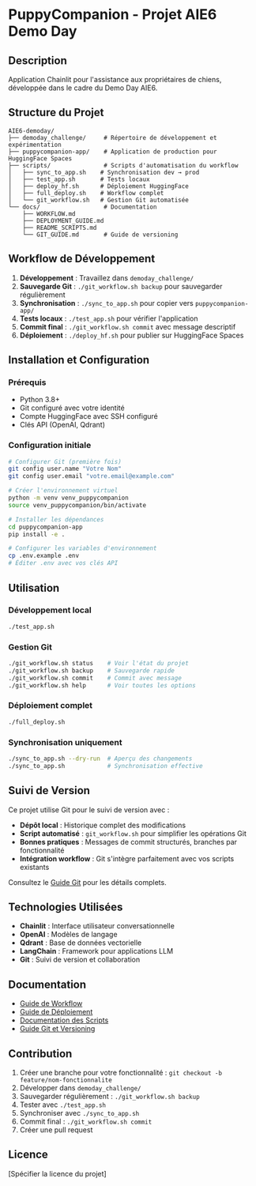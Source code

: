 # PuppyCompanion - Projet AIE6 Demo Day

## Description
Application Chainlit pour l'assistance aux propriétaires de chiens, développée dans le cadre du Demo Day AIE6.

## Structure du Projet

```
AIE6-demoday/
├── demoday_challenge/     # Répertoire de développement et expérimentation
├── puppycompanion-app/    # Application de production pour HuggingFace Spaces
├── scripts/               # Scripts d'automatisation du workflow
│   ├── sync_to_app.sh    # Synchronisation dev → prod
│   ├── test_app.sh       # Tests locaux
│   ├── deploy_hf.sh      # Déploiement HuggingFace
│   ├── full_deploy.sh    # Workflow complet
│   └── git_workflow.sh   # Gestion Git automatisée
└── docs/                  # Documentation
    ├── WORKFLOW.md
    ├── DEPLOYMENT_GUIDE.md
    ├── README_SCRIPTS.md
    └── GIT_GUIDE.md       # Guide de versioning
```

## Workflow de Développement

1. **Développement** : Travaillez dans `demoday_challenge/`
2. **Sauvegarde Git** : `./git_workflow.sh backup` pour sauvegarder régulièrement
3. **Synchronisation** : `./sync_to_app.sh` pour copier vers `puppycompanion-app/`
4. **Tests locaux** : `./test_app.sh` pour vérifier l'application
5. **Commit final** : `./git_workflow.sh commit` avec message descriptif
6. **Déploiement** : `./deploy_hf.sh` pour publier sur HuggingFace Spaces

## Installation et Configuration

### Prérequis
- Python 3.8+
- Git configuré avec votre identité
- Compte HuggingFace avec SSH configuré
- Clés API (OpenAI, Qdrant)

### Configuration initiale
```bash
# Configurer Git (première fois)
git config user.name "Votre Nom"
git config user.email "votre.email@example.com"

# Créer l'environnement virtuel
python -m venv venv_puppycompanion
source venv_puppycompanion/bin/activate

# Installer les dépendances
cd puppycompanion-app
pip install -e .

# Configurer les variables d'environnement
cp .env.example .env
# Éditer .env avec vos clés API
```

## Utilisation

### Développement local
```bash
./test_app.sh
```

### Gestion Git
```bash
./git_workflow.sh status    # Voir l'état du projet
./git_workflow.sh backup    # Sauvegarde rapide
./git_workflow.sh commit    # Commit avec message
./git_workflow.sh help      # Voir toutes les options
```

### Déploiement complet
```bash
./full_deploy.sh
```

### Synchronisation uniquement
```bash
./sync_to_app.sh --dry-run  # Aperçu des changements
./sync_to_app.sh            # Synchronisation effective
```

## Suivi de Version

Ce projet utilise Git pour le suivi de version avec :
- **Dépôt local** : Historique complet des modifications
- **Script automatisé** : `git_workflow.sh` pour simplifier les opérations Git
- **Bonnes pratiques** : Messages de commit structurés, branches par fonctionnalité
- **Intégration workflow** : Git s'intègre parfaitement avec vos scripts existants

Consultez le [Guide Git](GIT_GUIDE.md) pour les détails complets.

## Technologies Utilisées
- **Chainlit** : Interface utilisateur conversationnelle
- **OpenAI** : Modèles de langage
- **Qdrant** : Base de données vectorielle
- **LangChain** : Framework pour applications LLM
- **Git** : Suivi de version et collaboration

## Documentation
- [Guide de Workflow](WORKFLOW.md)
- [Guide de Déploiement](DEPLOYMENT_GUIDE.md)
- [Documentation des Scripts](README_SCRIPTS.md)
- [Guide Git et Versioning](GIT_GUIDE.md)

## Contribution
1. Créer une branche pour votre fonctionnalité : `git checkout -b feature/nom-fonctionnalite`
2. Développer dans `demoday_challenge/`
3. Sauvegarder régulièrement : `./git_workflow.sh backup`
4. Tester avec `./test_app.sh`
5. Synchroniser avec `./sync_to_app.sh`
6. Commit final : `./git_workflow.sh commit`
7. Créer une pull request

## Licence
[Spécifier la licence du projet] 